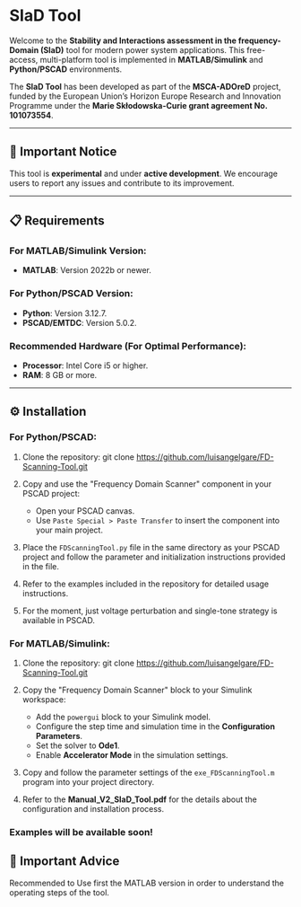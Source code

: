 
# SIaD Tool

Welcome to the **Stability and Interactions assessment in the frequency-Domain (SIaD)** tool for modern power system applications. This free-access, multi-platform tool is implemented in **MATLAB/Simulink** and **Python/PSCAD** environments.

The **SIaD Tool** has been developed as part of the **MSCA-ADOreD** project, funded by the European Union’s Horizon Europe Research and Innovation Programme under the **Marie Skłodowska-Curie grant agreement No. 101073554**.

---

## 🚨 Important Notice
This tool is **experimental** and under **active development**. We encourage users to report any issues and contribute to its improvement.

---

## 📋 Requirements

### For MATLAB/Simulink Version:
- **MATLAB**: Version 2022b or newer.

### For Python/PSCAD Version:
- **Python**: Version 3.12.7.
- **PSCAD/EMTDC**: Version 5.0.2.

### Recommended Hardware (For Optimal Performance):
- **Processor**: Intel Core i5 or higher.
- **RAM**: 8 GB or more.

---

## ⚙️ Installation

### For Python/PSCAD:

1. Clone the repository:
   git clone https://github.com/luisangelgare/FD-Scanning-Tool.git

2. Copy and use the "Frequency Domain Scanner" component in your PSCAD project:
   - Open your PSCAD canvas.
   - Use `Paste Special > Paste Transfer` to insert the component into your main project.

3. Place the `FDScanningTool.py` file in the same directory as your PSCAD project and follow the parameter and initialization instructions provided in the file.

4. Refer to the examples included in the repository for detailed usage instructions.
5. For the moment, just voltage perturbation and single-tone strategy is available in PSCAD.

### For MATLAB/Simulink:

1. Clone the repository:
   git clone https://github.com/luisangelgare/FD-Scanning-Tool.git

2. Copy the "Frequency Domain Scanner" block to your Simulink workspace:
   - Add the `powergui` block to your Simulink model.
   - Configure the step time and simulation time in the **Configuration Parameters**.
   - Set the solver to **Ode1**.
   - Enable **Accelerator Mode** in the simulation settings.

3. Copy and follow the parameter settings of the `exe_FDScanningTool.m` program into your project directory.

4. Refer to the **Manual_V2_SIaD_Tool.pdf** for the details about the configuration and installation process.

### Examples will be available soon!

## 🚨 Important Advice
 Recommended to Use first the MATLAB version in order to understand the operating steps of the tool.
